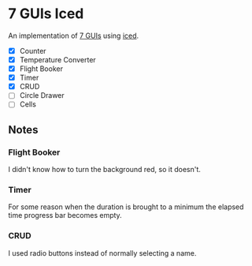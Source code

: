 # 7 GUIs Iced

An implementation of [7 GUIs](https://eugenkiss.github.io/7guis/) using [iced](https://iced.rs/).

* [X] Counter
* [X] Temperature Converter
* [X] Flight Booker
* [X] Timer
* [X] CRUD
* [ ] Circle Drawer
* [ ] Cells

## Notes

### Flight Booker

I didn't know how to turn the background red, so it doesn't.

### Timer

For some reason when the duration is brought to a minimum the elapsed time progress bar becomes
empty.

### CRUD

I used radio buttons instead of normally selecting a name. 